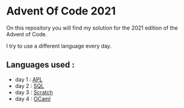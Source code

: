# Advent Of Code 2021
On this repository you will find my solution for the 2021 edition of the Advent of Code.

I try to use a different language every day. 

## Languages used :
* day 1 : [APL](day1-apl)
* day 2 : [SQL](day2-sql)
* day 3 : [Scratch](day3-scratch)
* day 4 : [OCaml](day4-ocaml)